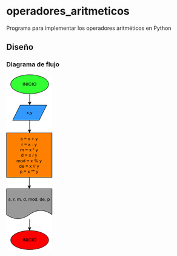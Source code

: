 # operadores_aritmeticos
Programa para implementar los operadores aritméticos en Python

## Diseño

### Diagrama de flujo

![Diagrama de flujo](diagrama.png "Diagrama de flujo")